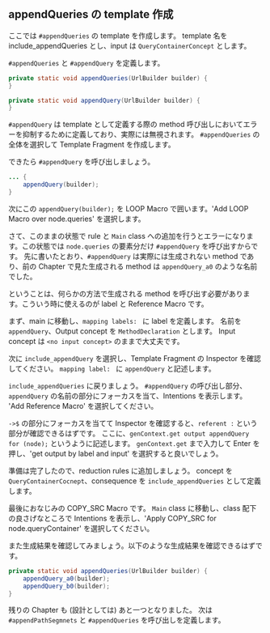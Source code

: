 ## appendQueries の template 作成

ここでは `#appendQueries` の template を作成します。
template 名を include_appendQueries とし、input は `QueryContainerConcept` とします。

`#appendQueries` と `#appendQuery` を定義します。

```java
private static void appendQueries(UrlBuilder builder) {
}

private static void appendQuery(UrlBuilder builder) {
}
```

`#appendQuery` は template として定義する際の method 呼び出しにおいてエラーを抑制するために定義しており、実際には無視されます。
`#appendQueries` の全体を選択して Template Fragment を作成します。

できたら `#appendQuery` を呼び出しましょう。

```java
... {
    appendQuery(builder);
}
```

次にこの `appendQuery(builder);` を LOOP Macro で囲います。'Add LOOP Macro over node.queries' を選択します。

さて、このままの状態で rule と `Main` class への追加を行うとエラーになります。この状態では `node.queries` の要素分だけ `#appendQuery` を呼び出すからです。
先に書いたとおり、`#appendQuery` は実際には生成されない method であり、前の Chapter で見た生成される method は `appendQuery_a0` のような名前でした。

ということは、何らかの方法で生成される method を呼び出す必要があります。こういう時に使えるのが label と Reference Macro です。

まず、main に移動し、`mapping labels: ` に label を定義します。
名前を `appendQuery`、Output concept を `MethodDeclaration` とします。
Input concept は `<no input concept>` のままで大丈夫です。

次に `include_appendQuery` を選択し、Template Fragment の Inspector を確認してください。
`mapping label: ` に `appendQuery` と記述します。

`include_appendQueries` に戻りましょう。
`#appendQuery` の呼び出し部分、`appendQuery` の名前の部分にフォーカスを当て、Intentions を表示します。
'Add Reference Macro' を選択してください。

`->$` の部分にフォーカスを当てて Inspector を確認すると、`referent :` という部分が確認できるはずです。
ここに、`genContext.get output appendQuery for (node);` というように記述します。
`genContext.get` まで入力して Enter を押し、'get output by label and input' を選択すると良いでしょう。

準備は完了したので、reduction rules に追加しましょう。
concept を `QueryContainerCocnept`、consequence を `include_appendQueries` として定義します。

最後におなじみの COPY_SRC Macro です。
`Main` class に移動し、class 配下の良さげなところで Intentions を表示し、'Apply COPY_SRC for node.queryContainer' を選択してください。

また生成結果を確認してみましょう。以下のような生成結果を確認できるはずです。

```java
private static void appendQueries(UrlBuilder builder) {
    appendQuery_a0(builder);
    appendQuery_b0(builder);
}
```

残りの Chapter も (設計としては) あと一つとなりました。
次は `#appendPathSegmnets` と `#appendQueries` を呼び出しを定義します。


